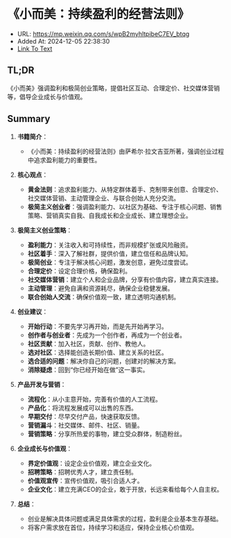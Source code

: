 # 《小而美：持续盈利的经营法则》
- URL: https://mp.weixin.qq.com/s/wpB2myhltpibeC7EV_btqg
- Added At: 2024-12-05 22:38:30
- [Link To Text](2024-12-05-《小而美：持续盈利的经营法则》_raw.md)

## TL;DR
《小而美》强调盈利和极简创业策略，提倡社区互动、合理定价、社交媒体营销等，倡导企业成长与价值观。

## Summary
1. **书籍简介**：
   - 《小而美：持续盈利的经营法则》由萨希尔·拉文吉亚所著，强调创业过程中追求盈利能力的重要性。

2. **核心观点**：
   - **黄金法则**：追求盈利能力、从特定群体着手、克制带来创意、合理定价、社交媒体营销、主动管理企业、与联合创始人充分交流。
   - **极简主义创业者**：强调盈利能力、以社区为基础、专注于核心问题、销售策略、营销真实自我、自我成长和企业成长、建立理想企业。

3. **极简主义创业策略**：
   - **盈利能力**：关注收入和可持续性，而非规模扩张或风险融资。
   - **社区着手**：深入了解社群，提供价值，建立信任和品牌认知。
   - **极简创业**：专注于解决核心问题，激发创意，避免过度尝试。
   - **合理定价**：设定合理价格，确保盈利。
   - **社交媒体营销**：建立个人和企业品牌，分享有价值内容，建立真实连接。
   - **主动管理**：避免自满和资源耗尽，确保企业稳健发展。
   - **联合创始人交流**：确保价值观一致，建立透明沟通机制。

4. **创业建议**：
   - **开始行动**：不要先学习再开始，而是先开始再学习。
   - **创作者与创业者**：先成为一个创作者，再成为一个创业者。
   - **社区贡献**：加入社区，贡献、创作、教他人。
   - **选对社区**：选择能创造长期价值、建立关系的社区。
   - **选合适的问题**：解决你自己的问题，创建对的解决方案。
   - **消除疑虑**：回到“你已经开始在做”这一事实。

5. **产品开发与营销**：
   - **流程化**：从小主意开始，完善有价值的人工流程。
   - **产品化**：将流程发展成可以出售的东西。
   - **早期交付**：尽早交付产品，快速获取反馈。
   - **营销漏斗**：社交媒体、邮件、社区、销量。
   - **营销策略**：分享所热爱的事物，建立受众群体，制造粉丝。

6. **企业成长与价值观**：
   - **界定价值观**：设定企业价值观，建立企业文化。
   - **招聘策略**：招聘优秀人才，建立责任制。
   - **价值观宣传**：宣传价值观，吸引合适人才。
   - **企业文化**：建立充满CEO的企业，敢于开放，长远来看给每个人自主权。

7. **总结**：
   - 创业是解决具体问题或满足具体需求的过程，盈利是企业基本生存基础。
   - 将客户需求放在首位，持续学习和适应，保持企业核心价值观。
